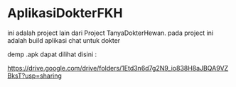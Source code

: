 # AplikasiDokterFKH

ini adalah project lain dari Project TanyaDokterHewan.
pada project ini adalah build aplikasi chat untuk dokter

demp .apk dapat dilihat disini :

https://drive.google.com/drive/folders/1Etd3n6d7g2N9_io838H8aJBQA9VZBksT?usp=sharing
